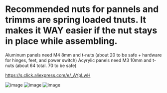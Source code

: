 # Recommended nuts for pannels and trimms are spring loaded tnuts. It makes it WAY easier if the nut stays in place while assembling.

Aluminum panels need M4 8mm and t-nuts (about 20 to be safe + hardware for hinges, feet, and power switch)
Acyrylic panels need M3 10mm and t-nuts (about 64 total. 70 to be safe)

https://s.click.aliexpress.com/e/_AYpLwH

![image](https://user-images.githubusercontent.com/37383368/149264322-dcfba66f-5d84-451f-9ee9-c637b88da542.png)
![image](https://user-images.githubusercontent.com/37383368/149264357-74865603-1026-427a-a569-4a39ef956b8e.png)
![image](https://user-images.githubusercontent.com/37383368/153760586-de512995-a31f-4689-b0b2-e5f5501fa119.png)
